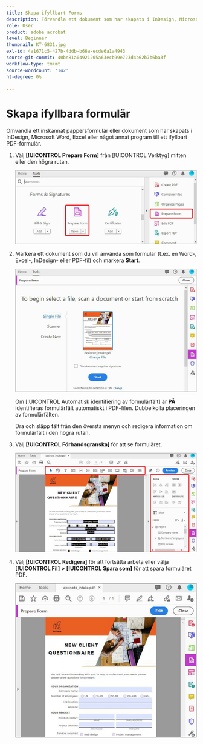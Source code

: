 ```yaml
---
title: Skapa ifyllbart Forms
description: Förvandla ett dokument som har skapats i InDesign, Microsoft Word eller Excel till ett ifyllbart PDF-formulär
role: User
product: adobe acrobat
level: Beginner
thumbnail: KT-6831.jpg
exl-id: 4a1671c5-427b-4ddb-b66a-ecde6a1a4943
source-git-commit: 40be81a04921205a63ecb99e723d4b62b7b6ba3f
workflow-type: tm+mt
source-wordcount: '142'
ht-degree: 0%

---
```


# Skapa ifyllbara formulär

Omvandla ett inskannat pappersformulär eller dokument som har skapats i InDesign, Microsoft Word, Excel eller något annat program till ett ifyllbart PDF-formulär.

1. Välj **[!UICONTROL Prepare Form]** från [!UICONTROL Verktyg] mitten eller den högra rutan.

   ![Formulärsteg 1](../assets/Form_1.png)

1. Markera ett dokument som du vill använda som formulär (t.ex. en Word-, Excel-, InDesign- eller PDF-fil) och markera **Start**.

   ![Formulärsteg 2](../assets/Form_2.png)

   Om [!UICONTROL Automatisk identifiering av formulärfält] är **PÅ** identifieras formulärfält automatiskt i PDF-filen. Dubbelkolla placeringen av formulärfälten.

   Dra och släpp fält från den översta menyn och redigera information om formulärfält i den högra rutan.

1. Välj **[!UICONTROL Förhandsgranska]** för att se formuläret.

   ![Formulärsteg 3](../assets/Form_3.png)

1. Välj **[!UICONTROL Redigera]** för att fortsätta arbeta eller välja **[!UICONTROL Fil]** **>** **[!UICONTROL Spara som]** för att spara formuläret PDF.

   ![Formulärsteg 4](../assets/Form_4.png)
